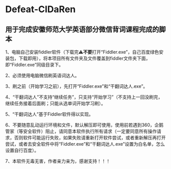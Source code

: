 # Defeat-CIDaRen
## 用于完成安徽师范大学英语部分微信背词课程完成的脚本  

1、电脑自己安装fiddler软件（下载完⚠️**不要**打开“Fiddler.exe”，自己百度绿色安装包，下载即用），将本项目所有文件夹及文件覆盖到fiddler文件夹下面，即“Fiddler.exe”同级目录下。  

2、必须使用电脑微信刷英语词达人。  

3、刷之前（开始学习之前），先打开“Fiddler.exe”和“干翻词达人.exe”。  

4、“干翻词达人”不支持“继续任务”，只支持“开始学习”（不支持上一回没刷完，继续任务接着后面刷；只能从选单词开始学习刷）。  

5、“干翻词达人”基于Fiddler软件得以实现。  

6、不要随意乱动运行环境和文件，默认解压即可使用，使用前若遇到360，企鹅管家（等安全软件）阻止，请同意本软件执行所有请求（一定要同意所有操作请求，否则软件可能运行失败，如果失败请重新打开软件尝试，或者重新解压再打开尝试，或者去安全软件中将“Fiddler.exe”和“干翻词达人.exe”设置为白名单，怎么设置自行百度）。  

7、本软件无毒无害，作者亲力亲为，感谢支持！！！

